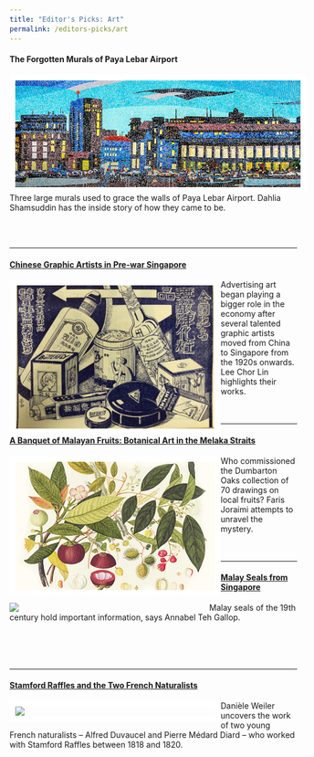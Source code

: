 ```yaml
---
title: "Editor's Picks: Art"
permalink: /editors-picks/art
---
```

#### <a style="text-decoration: none; font-weight: bold;" href="https://biblioasia.nlb.gov.sg/vol-17/issue-2/jul-sep-2021/murals"> The Forgotten Murals of Paya Lebar Airport</a>
<img style="float:left; width:500px; height:auto;  border:10px solid #FFFFFF" src="/images/vol-17-issue-2/murals/Mural_Main2.jpg"> 
<p class="word -break:break">Three large murals used to grace the walls of Paya Lebar Airport. Dahlia Shamsuddin has the inside story of how they came to be.  </p>
<br>
<br>
<hr>

#### [Chinese Graphic Artists in Pre-war Singapore](https://biblioasia.nlb.gov.sg/vol-17/issue-2/jul-sep-2021/chinese-artists)<br>
<img style="float:left; width:350px; height:auto; border:10px solid #FFFFFF" src="/images/vol-17-issue-2/chinesegraphic/ChineseGraphic_Main.jpg"> Advertising art began playing a bigger role in the economy after several talented graphic artists moved from China to Singapore from the 1920s onwards. Lee Chor Lin highlights their works.
<br>
<br>
<br>
<hr>

#### [A Banquet of Malayan Fruits: Botanical Art in the Melaka Straits](https://biblioasia.nlb.gov.sg/vol-17/issue-1/apr-jun-2021/malayan-fruits)
<img style="float:left; width:350px; height:auto; border:10px solid #FFFFFF" src="/images/Vol-17-issue-1/malayan-fruits/mangosteens.jpg">Who commissioned the Dumbarton Oaks collection of 70 drawings on local fruits? Faris Joraimi attempts to unravel the mystery.<br>
<br>
<br>
<hr>

#### [Malay Seals from Singapore](https://biblioasia.nlb.gov.sg/vol-16/issue-1/apr-jun-2020/malay-seals)

<img style="float:left; width:350px; height:auto;" src="/images/Vol-16-issue-1/malay-seals/sultan-ali.png">	Malay seals of the 19th century hold important information, says Annabel Teh Gallop.<br>
<br>										
<br>
<br>
 <hr>																																																											
				
#### [Stamford Raffles and the Two French Naturalists](https://biblioasia.nlb.gov.sg/vol-16/issue-2/jul-sep-2020/raffles)
<img style="float:left; width:350px; height:auto; border:10px solid #FFFFFF" src="/images/Vol-16-issue-2/raffles/storkk.jpg">Danièle Weiler uncovers the work of two young French naturalists – Alfred Duvaucel and Pierre Médard Diard – who worked with Stamford Raffles between 1818 and 1820. 